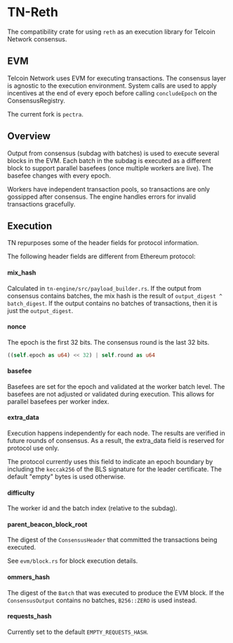 # TN-Reth

The compatibility crate for using `reth` as an execution library for Telcoin Network consensus.

## EVM

Telcoin Network uses EVM for executing transactions.
The consensus layer is agnostic to the execution environment.
System calls are used to apply incentives at the end of every epoch before calling `concludeEpoch` on the ConsensusRegistry.

The current fork is `pectra`.

## Overview

Output from consensus (subdag with batches) is used to execute several blocks in the EVM.
Each batch in the subdag is executed as a different block to support parallel basefees (once multiple workers are live).
The basefee changes with every epoch.

Workers have independent transaction pools, so transactions are only gossipped after consensus.
The engine handles errors for invalid transactions gracefully.

## Execution

TN repurposes some of the header fields for protocol information.

The following header fields are different from Ethereum protocol:

#### mix_hash

Calculated in `tn-engine/src/payload_builder.rs`.
If the output from consensus contains batches, the mix hash is the result of `output_digest ^ batch_digest`.
If the output contains no batches of transactions, then it is just the `output_digest`.

#### nonce

The epoch is the first 32 bits.
The consensus round is the last 32 bits.

```rust
((self.epoch as u64) << 32) | self.round as u64
```

#### basefee

Basefees are set for the epoch and validated at the worker batch level.
The basefees are not adjusted or validated during execution.
This allows for parallel basefees per worker index.

#### extra_data

Execution happens independently for each node.
The results are verified in future rounds of consensus.
As a result, the extra_data field is reserved for protocol use only.

The protocol currently uses this field to indicate an epoch boundary by including the `keccak256` of the BLS signature for the leader certificate.
The default "empty" bytes is used otherwise.

#### difficulty

The worker id and the batch index (relative to the subdag).

#### parent_beacon_block_root

The digest of the `ConsensusHeader` that committed the transactions being executed.

See `evm/block.rs` for block execution details.

#### ommers_hash

The digest of the `Batch` that was executed to produce the EVM block.
If the `ConsensusOutput` contains no batches, `B256::ZERO` is used instead.

#### requests_hash

Currently set to the default `EMPTY_REQUESTS_HASH`.
